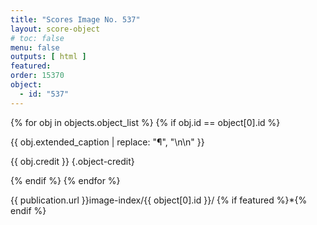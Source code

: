 ```yaml
---
title: "Scores Image No. 537"
layout: score-object
# toc: false
menu: false
outputs: [ html ]
featured: 
order: 15370
object:
  - id: "537"
---
```


{% for obj in objects.object_list %}
{% if obj.id == object[0].id %}

{{ obj.extended_caption | replace: "¶", "\n\n" }}

{{ obj.credit }} {.object-credit}

{% endif %}
{% endfor %}

<div class="object-credit object-url is-print-only">

{{ publication.url }}image-index/{{ object[0].id }}/ {% if featured %}*{% endif %}

</div>
